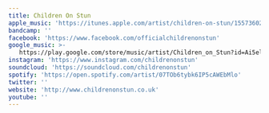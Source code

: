 ```yaml
---
title: Children On Stun
apple_music: 'https://itunes.apple.com/artist/children-on-stun/155736021'
bandcamp: ''
facebook: 'https://www.facebook.com/officialchildrenonstun'
google_music: >-
   https://play.google.com/store/music/artist/Children_on_Stun?id=Ai5el2yt4e5ghx35x6izanndekq
instagram: 'https://www.instagram.com/childrenonstun'
soundcloud: 'https://soundcloud.com/childrenonstun'
spotify: 'https://open.spotify.com/artist/07TOb6tybk6IP5cAWEbMlo'
twitter: ''
website: 'http://www.childrenonstun.co.uk'
youtube: ''
---
```

